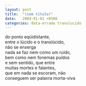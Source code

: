 ```yaml
---
layout: post
title:  "(sem título)"
date:   2004-01-01 +0300
categories: data-errada translucido
---
```


<!--more-->

do ponto eqüidistante,  
entre o lúcido e o translúcido,  
não se enxerga  
nada se faz nem como um ruído,  
bem como nem fonemas puídos  
e sem sentido, que entre  
muitas mortes e falantes,  
que em nada se escoram, não  
conseguem ser palavra morta-viva  
